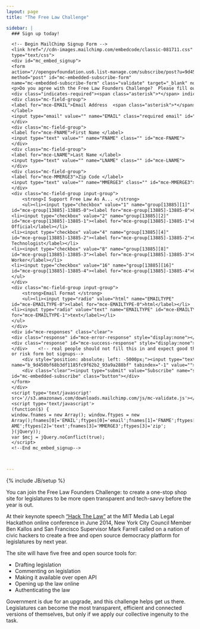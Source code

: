 ```yaml
---
layout: page
title: "The Free Law Challenge"

sidebar: |
  ### Sign up today!

  <!-- Begin MailChimp Signup Form -->
  <link href="//cdn-images.mailchimp.com/embedcode/classic-081711.css" rel="stylesheet"
  type="text/css">
  <div id="mc_embed_signup">
  <form
  action="//opengovfoundation.us6.list-manage.com/subscribe/post?u=9d450bf68b3df1185fc9f62b2&amp;id=93a9a288bf"
  method="post" id="mc-embedded-subscribe-form"
  name="mc-embedded-subscribe-form" class="validate" target="_blank" novalidate>
  <p>Do you agree with the Free Law Founders Challenge?  Please fill out the information below to subscribe to our mailing list.</p>
  <div class="indicates-required"><span class="asterisk">*</span> indicates required</div>
  <div class="mc-field-group">
  <label for="mce-EMAIL">Email Address  <span class="asterisk">*</span>
  </label>
  <input type="email" value="" name="EMAIL" class="required email" id="mce-EMAIL">
  </div>
  <div class="mc-field-group">
  <label for="mce-FNAME">First Name </label>
  <input type="text" value="" name="FNAME" class="" id="mce-FNAME">
  </div>
  <div class="mc-field-group">
  <label for="mce-LNAME">Last Name </label>
  <input type="text" value="" name="LNAME" class="" id="mce-LNAME">
  </div>
  <div class="mc-field-group">
  <label for="mce-MMERGE3">Zip Code </label>
  <input type="text" value="" name="MMERGE3" class="" id="mce-MMERGE3">
  </div>
  <div class="mc-field-group input-group">
      <strong>I Support Free Law As A... </strong>
      <ul><li><input type="checkbox" value="1" name="group[13885][1]"
  id="mce-group[13885]-13885-0"><label for="mce-group[13885]-13885-0">Citizen</label></li>
  <li><input type="checkbox" value="2" name="group[13885][2]"
  id="mce-group[13885]-13885-1"><label for="mce-group[13885]-13885-1">Elected
  Official</label></li>
  <li><input type="checkbox" value="4" name="group[13885][4]"
  id="mce-group[13885]-13885-2"><label for="mce-group[13885]-13885-2">Civic
  Technologist</label></li>
  <li><input type="checkbox" value="8" name="group[13885][8]"
  id="mce-group[13885]-13885-3"><label for="mce-group[13885]-13885-3">Government
  Worker</label></li>
  <li><input type="checkbox" value="16" name="group[13885][16]"
  id="mce-group[13885]-13885-4"><label for="mce-group[13885]-13885-4">Other</label></li>
  </ul>
  </div>
  <div class="mc-field-group input-group">
      <strong>Email Format </strong>
      <ul><li><input type="radio" value="html" name="EMAILTYPE"
  id="mce-EMAILTYPE-0"><label for="mce-EMAILTYPE-0">html</label></li>
  <li><input type="radio" value="text" name="EMAILTYPE" id="mce-EMAILTYPE-1"><label
  for="mce-EMAILTYPE-1">text</label></li>
  </ul>
  </div>
  <div id="mce-responses" class="clear">
  <div class="response" id="mce-error-response" style="display:none"></div>
  <div class="response" id="mce-success-response" style="display:none"></div>
  </div>    <!-- real people should not fill this in and expect good things - do not remove this
  or risk form bot signups-->
      <div style="position: absolute; left: -5000px;"><input type="text"
  name="b_9d450bf68b3df1185fc9f62b2_93a9a288bf" tabindex="-1" value=""></div>
      <div class="clear"><input type="submit" value="Subscribe" name="subscribe"
  id="mc-embedded-subscribe" class="button"></div>
  </form>
  </div>
  <script type='text/javascript'
  src='//s3.amazonaws.com/downloads.mailchimp.com/js/mc-validate.js'></script>
  <script type='text/javascript'>
  (function($) {
  window.fnames = new Array(); window.ftypes = new
  Array();fnames[0]='EMAIL';ftypes[0]='email';fnames[1]='FNAME';ftypes[1]='text';fnames[2]='LN
  AME';ftypes[2]='text';fnames[3]='MMERGE3';ftypes[3]='zip';
  }(jQuery));
  var $mcj = jQuery.noConflict(true);
  </script>
  <!--End mc_embed_signup-->



---
```

{% include JB/setup %}

You can join the Free Law Founders Challenge: to create a one-stop shop site for legislatures to be more open transparent and tech-savvy before the year is out.

At their keynote speech [“Hack The Law”](https://www.youtube.com/watch?v=KVAufdxHpaA#t=73) at the MIT Media Lab Legal Hackathon online conference in June 2014, New York City Council Member Ben Kallos and San Francisco Supervisor Mark Farrell called on a nation of civic hackers to create a free and open source democracy platform for legislatures by next year.

The site will have five free and open source tools for:

* Drafting legislation
* Commenting on legislation
* Making it available over open API
* Opening up the law online
* Authenticating the law

Government is due for an upgrade, and this challenge helps get us there. Legislatures can become the most transparent, efficient and connected versions of themselves, but only if we apply our collective ingenuity to the task.
